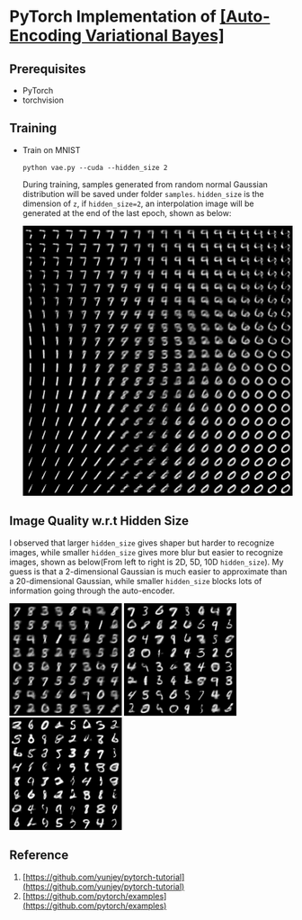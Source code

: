# PyTorch Implementation of [[Auto-Encoding Variational Bayes]](https://arxiv.org/pdf/1312.6114.pdf)

## Prerequisites
- PyTorch
- torchvision

## Training
- Train on MNIST
  ```
  python vae.py --cuda --hidden_size 2
  ```
  During training, samples generated from random normal Gaussian distribution will be saved under folder `samples`.
  `hidden_size` is the dimension of `z`, if `hidden_size=2`, an interpolation image will be generated at the end of the last epoch, shown as below:
  
  <img src="samples/interpolation.png" width="500">

## Image Quality w.r.t Hidden Size
I observed that larger `hidden_size` gives shaper but harder to recognize images, while smaller `hidden_size` gives more blur but easier to recognize images, shown as below(From left to right is 2D, 5D, 10D `hidden_size`). My guess is that a 2-dimensional Gaussian is much easier to approximate than a 20-dimensional Gaussian, while smaller `hidden_size` blocks lots of information going through the auto-encoder.

<img src="samples/hs2.png" width="200"> <img src="samples/hs5.png" width="200"> <img src="samples/hs10.png" width="200">

## Reference
1. [https://github.com/yunjey/pytorch-tutorial](https://github.com/yunjey/pytorch-tutorial)
2. [https://github.com/pytorch/examples](https://github.com/pytorch/examples)
